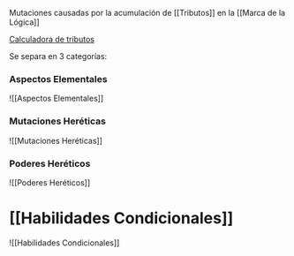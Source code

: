 Mutaciones causadas por la acumulación de [[Tributos]] en la [[Marca de la Lógica]]

[Calculadora de tributos](https://libreta-de-marce.ct.ws/herejes.html)

Se separa en 3 categorías:
### Aspectos Elementales
![[Aspectos Elementales]]
### Mutaciones Heréticas
![[Mutaciones Heréticas]]
### Poderes Heréticos
![[Poderes Heréticos]]


# [[Habilidades Condicionales]]
![[Habilidades Condicionales]]